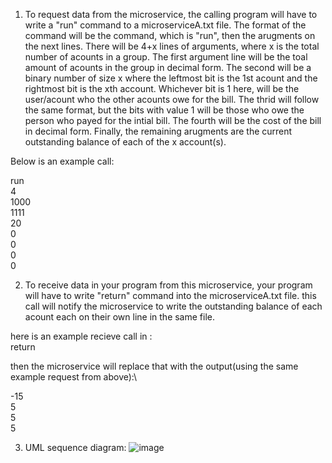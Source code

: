 1) To request data from the microservice, the calling program will have to write a "run" command to a microserviceA.txt file. The format of the command will be the command, which is "run", then the arugments on the next lines. There will be 4+x lines of arguments, where x is the total number of acounts in a group. The first argument line will be the toal amount of acounts in the group in decimal form. The second will be a binary number of size x where the leftmost bit is the 1st acount and the rightmost bit is the xth account. Whichever bit is 1 here, will be the user/acount who the other acounts owe for the bill. The thrid will follow the same format, but the bits with value 1 will be those who owe the person who payed for the intial bill. The fourth will be the cost of the bill in decimal form. Finally, the remaining arugments are the current outstanding balance of each of the x account(s).

Below is an example call:

run\
4\
1000\
1111\
20\
0\
0\
0\
0

2) To receive data in your program from this microservice, your program will have to write "return" command into the microserviceA.txt file. this call will notify the microservice to write the outstanding balance of each acount each on their own line in the same file.

here is an example recieve call in :\
return

then the microservice will replace that with the output(using the same example request from above):\

-15\
5\
5\
5


3) UML sequence diagram: ![image](https://github.com/user-attachments/assets/b8f19356-9cb7-4070-a1ca-85f311fe4910)

